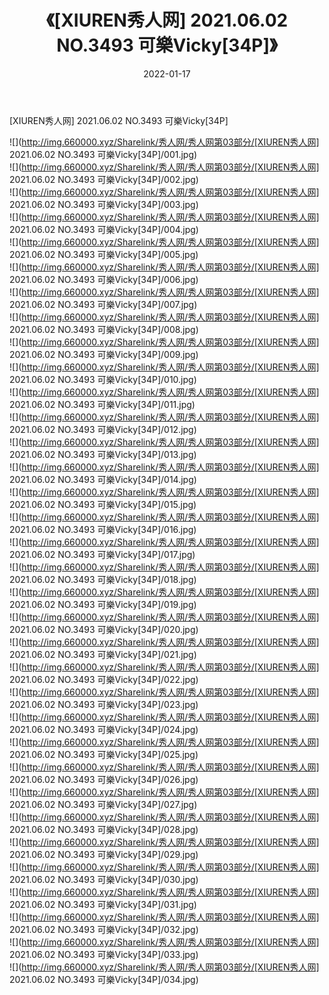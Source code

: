 ﻿---
layout: post
title:  《[XIUREN秀人网] 2021.06.02 NO.3493 可樂Vicky[34P]》
date:   2022-01-17
img: http://img.660000.xyz/Sharelink/秀人网/秀人网第03部分/[XIUREN秀人网] 2021.06.02 NO.3493 可樂Vicky[34P]/000.jpg
categories: [美女, 清纯, 唯美]
---

[XIUREN秀人网] 2021.06.02 NO.3493 可樂Vicky[34P]

  ![](http://img.660000.xyz/Sharelink/秀人网/秀人网第03部分/[XIUREN秀人网] 2021.06.02 NO.3493 可樂Vicky[34P]/001.jpg) <br> ![](http://img.660000.xyz/Sharelink/秀人网/秀人网第03部分/[XIUREN秀人网] 2021.06.02 NO.3493 可樂Vicky[34P]/002.jpg) <br> ![](http://img.660000.xyz/Sharelink/秀人网/秀人网第03部分/[XIUREN秀人网] 2021.06.02 NO.3493 可樂Vicky[34P]/003.jpg) <br> ![](http://img.660000.xyz/Sharelink/秀人网/秀人网第03部分/[XIUREN秀人网] 2021.06.02 NO.3493 可樂Vicky[34P]/004.jpg) <br> ![](http://img.660000.xyz/Sharelink/秀人网/秀人网第03部分/[XIUREN秀人网] 2021.06.02 NO.3493 可樂Vicky[34P]/005.jpg) <br> ![](http://img.660000.xyz/Sharelink/秀人网/秀人网第03部分/[XIUREN秀人网] 2021.06.02 NO.3493 可樂Vicky[34P]/006.jpg) <br> ![](http://img.660000.xyz/Sharelink/秀人网/秀人网第03部分/[XIUREN秀人网] 2021.06.02 NO.3493 可樂Vicky[34P]/007.jpg) <br> ![](http://img.660000.xyz/Sharelink/秀人网/秀人网第03部分/[XIUREN秀人网] 2021.06.02 NO.3493 可樂Vicky[34P]/008.jpg) <br> ![](http://img.660000.xyz/Sharelink/秀人网/秀人网第03部分/[XIUREN秀人网] 2021.06.02 NO.3493 可樂Vicky[34P]/009.jpg) <br> ![](http://img.660000.xyz/Sharelink/秀人网/秀人网第03部分/[XIUREN秀人网] 2021.06.02 NO.3493 可樂Vicky[34P]/010.jpg) <br> ![](http://img.660000.xyz/Sharelink/秀人网/秀人网第03部分/[XIUREN秀人网] 2021.06.02 NO.3493 可樂Vicky[34P]/011.jpg) <br> ![](http://img.660000.xyz/Sharelink/秀人网/秀人网第03部分/[XIUREN秀人网] 2021.06.02 NO.3493 可樂Vicky[34P]/012.jpg) <br> ![](http://img.660000.xyz/Sharelink/秀人网/秀人网第03部分/[XIUREN秀人网] 2021.06.02 NO.3493 可樂Vicky[34P]/013.jpg) <br> ![](http://img.660000.xyz/Sharelink/秀人网/秀人网第03部分/[XIUREN秀人网] 2021.06.02 NO.3493 可樂Vicky[34P]/014.jpg) <br> ![](http://img.660000.xyz/Sharelink/秀人网/秀人网第03部分/[XIUREN秀人网] 2021.06.02 NO.3493 可樂Vicky[34P]/015.jpg) <br> ![](http://img.660000.xyz/Sharelink/秀人网/秀人网第03部分/[XIUREN秀人网] 2021.06.02 NO.3493 可樂Vicky[34P]/016.jpg) <br> ![](http://img.660000.xyz/Sharelink/秀人网/秀人网第03部分/[XIUREN秀人网] 2021.06.02 NO.3493 可樂Vicky[34P]/017.jpg) <br> ![](http://img.660000.xyz/Sharelink/秀人网/秀人网第03部分/[XIUREN秀人网] 2021.06.02 NO.3493 可樂Vicky[34P]/018.jpg) <br> ![](http://img.660000.xyz/Sharelink/秀人网/秀人网第03部分/[XIUREN秀人网] 2021.06.02 NO.3493 可樂Vicky[34P]/019.jpg) <br> ![](http://img.660000.xyz/Sharelink/秀人网/秀人网第03部分/[XIUREN秀人网] 2021.06.02 NO.3493 可樂Vicky[34P]/020.jpg) <br> ![](http://img.660000.xyz/Sharelink/秀人网/秀人网第03部分/[XIUREN秀人网] 2021.06.02 NO.3493 可樂Vicky[34P]/021.jpg) <br> ![](http://img.660000.xyz/Sharelink/秀人网/秀人网第03部分/[XIUREN秀人网] 2021.06.02 NO.3493 可樂Vicky[34P]/022.jpg) <br> ![](http://img.660000.xyz/Sharelink/秀人网/秀人网第03部分/[XIUREN秀人网] 2021.06.02 NO.3493 可樂Vicky[34P]/023.jpg) <br> ![](http://img.660000.xyz/Sharelink/秀人网/秀人网第03部分/[XIUREN秀人网] 2021.06.02 NO.3493 可樂Vicky[34P]/024.jpg) <br> ![](http://img.660000.xyz/Sharelink/秀人网/秀人网第03部分/[XIUREN秀人网] 2021.06.02 NO.3493 可樂Vicky[34P]/025.jpg) <br> ![](http://img.660000.xyz/Sharelink/秀人网/秀人网第03部分/[XIUREN秀人网] 2021.06.02 NO.3493 可樂Vicky[34P]/026.jpg) <br> ![](http://img.660000.xyz/Sharelink/秀人网/秀人网第03部分/[XIUREN秀人网] 2021.06.02 NO.3493 可樂Vicky[34P]/027.jpg) <br> ![](http://img.660000.xyz/Sharelink/秀人网/秀人网第03部分/[XIUREN秀人网] 2021.06.02 NO.3493 可樂Vicky[34P]/028.jpg) <br> ![](http://img.660000.xyz/Sharelink/秀人网/秀人网第03部分/[XIUREN秀人网] 2021.06.02 NO.3493 可樂Vicky[34P]/029.jpg) <br> ![](http://img.660000.xyz/Sharelink/秀人网/秀人网第03部分/[XIUREN秀人网] 2021.06.02 NO.3493 可樂Vicky[34P]/030.jpg) <br> ![](http://img.660000.xyz/Sharelink/秀人网/秀人网第03部分/[XIUREN秀人网] 2021.06.02 NO.3493 可樂Vicky[34P]/031.jpg) <br> ![](http://img.660000.xyz/Sharelink/秀人网/秀人网第03部分/[XIUREN秀人网] 2021.06.02 NO.3493 可樂Vicky[34P]/032.jpg) <br> ![](http://img.660000.xyz/Sharelink/秀人网/秀人网第03部分/[XIUREN秀人网] 2021.06.02 NO.3493 可樂Vicky[34P]/033.jpg) <br> ![](http://img.660000.xyz/Sharelink/秀人网/秀人网第03部分/[XIUREN秀人网] 2021.06.02 NO.3493 可樂Vicky[34P]/034.jpg) <br>